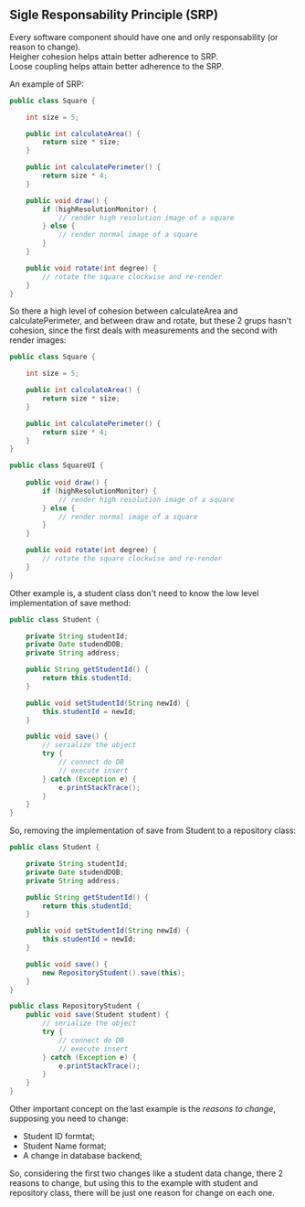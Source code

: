 ## Sigle Responsability Principle (SRP)
Every software component should have one and only responsability (or reason to change). <br/>
Heigher cohesion helps attain better adherence to SRP. <br/>
Loose coupling helps attain better adherence to the SRP. <br/>

An example of SRP:

```java
public class Square {

    int size = 5;

    public int calculateArea() {
        return size * size;
    }

    public int calculatePerimeter() {
        return size * 4;
    }

    public void draw() {
        if (highResolutionMonitor) {
            // render high resolution image of a square
        } else {
            // render normal image of a square
        }
    }

    public void rotate(int degree) {
        // rotate the square clockwise and re-render
    }
}
```

So there a high level of cohesion between calculateArea and calculatePerimeter, and between draw and rotate, but these 2 grups hasn't cohesion, since the first deals with measurements and the second with render images:

```java
public class Square {

    int size = 5;

    public int calculateArea() {
        return size * size;
    }

    public int calculatePerimeter() {
        return size * 4;
    }
}

public class SquareUI {
  
    public void draw() {
        if (highResolutionMonitor) {
            // render high resolution image of a square
        } else {
            // render normal image of a square
        }
    }

    public void rotate(int degree) {
        // rotate the square clockwise and re-render
    }
}
```

Other example is, a student class don't need to know the low level implementation of save method:

```java
public class Student {

    private String studentId;
    private Date studendDOB;
    private String address;

    public String getStudentId() {
        return this.studentId;
    }

    public void setStudentId(String newId) {
        this.studentId = newId;
    }

    public void save() {
        // serialize the object
        try {
            // connect do DB
            // execute insert
        } catch (Exception e) {
            e.printStackTrace();
        }
    }
}
```

So, removing the implementation of save from Student to a repository class:

```java
public class Student {

    private String studentId;
    private Date studendDOB;
    private String address;

    public String getStudentId() {
        return this.studentId;
    }

    public void setStudentId(String newId) {
        this.studentId = newId;
    }

    public void save() {
        new RepositoryStudent().save(this);
    }
}

public class RepositoryStudent {
    public void save(Student student) {
        // serialize the object
        try {
            // connect do DB
            // execute insert
        } catch (Exception e) {
            e.printStackTrace();
        }
    }
}
```

Other important concept on the last example is the *reasons to change*, supposing you need to change:
* Student ID formtat;
* Student Name format;
* A change in database backend;

So, considering the first two changes like a student data change, there 2 reasons to change, but using this to the example with student and repository class,
there will be just one reason for change on each one.
